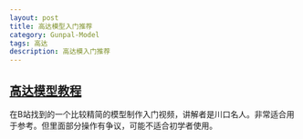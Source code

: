 ```yaml
---
layout: post
title: 高达模型入门推荐
category: Gunpal-Model
tags: 高达
description: 高达模入门推荐
---
```


[高达模型教程](http://www.bilibili.com/video/av1022911/)
---------------------
在B站找到的一个比较精简的模型制作入门视频，讲解者是川口名人。非常适合用于参考。但里面部分操作有争议，可能不适合初学者使用。
